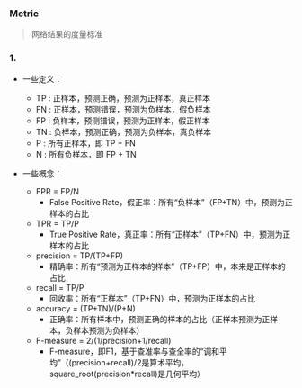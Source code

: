### Metric

> 网络结果的度量标准


### 1.
 * 一些定义：
   * TP : 正样本，预测正确，预测为正样本，真正样本
   * FN : 正样本，预测错误，预测为负样本，假负样本
   * FP : 负样本，预测错误，预测为正样本，假正样本
   * TN : 负样本，预测正确，预测为负样本，真负样本
   * P : 所有正样本，即 TP + FN
   * N : 所有负样本，即 FP + TN
 
 * 一些概念：
   * FPR = FP/N
      * False Positive Rate，假正率：所有“负样本”（FP+TN）中，预测为正样本的占比
   * TPR = TP/P
      * True Positive Rate，真正率：所有“正样本”（TP+FN）中，预测为正样本的占比
   * precision = TP/(TP+FP) 
      * 精确率：所有“预测为正样本的样本”（TP+FP）中，本来是正样本的占比
   * recall = TP/P
      * 回收率：所有“正样本”（TP+FN）中，预测为正样本的占比
   * accuracy = (TP+TN)/(P+N)
      * 正确率：所有样本中，预测正确的样本的占比（正样本预测为正样本，负样本预测为负样本）
   * F-measure = 2/(1/precision+1/recall)
      * F-measure，即F1，基于查准率与查全率的“调和平均”（(precision+recall)/2是算术平均，square_root(precision*recall)是几何平均）
 
